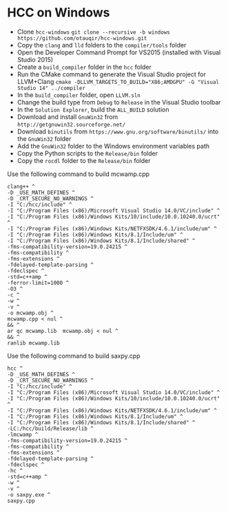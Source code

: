 HCC on Windows
======================
- Clone `hcc-windows`
`git clone --recursive -b windows https://github.com/otauqir/hcc-windows.git `
- Copy the `clang` and `lld` folders to the `compiler/tools` folder
- Open the Developer Command Prompt for VS2015 (installed with Visual Studio 2015)
- Create a `build_compiler` folder in the `hcc` folder
- Run the CMake command to generate the Visual Studio project for LLVM+Clang
`cmake -DLLVM_TARGETS_TO_BUILD="X86;AMDGPU" -G "Visual Studio 14" ../compiler`
- In the `build_compiler` folder, open `LLVM.sln`
- Change the build type from `Debug` to `Release` in the Visual Studio toolbar
- In the `Solution Explorer`, build the `ALL_BUILD` solution
- Download and install `GnuWin32` from `http://getgnuwin32.sourceforge.net/`
- Download `binutils` from `https://www.gnu.org/software/binutils/` into the `GnuWin32` folder
- Add the `GnuWin32` folder to the Windows environment variables path
- Copy the Python scripts to the `Release/bin` folder
- Copy the `rocdl` folder to the `Release/bin` folder


Use the following command to build mcwamp.cpp
```
clang++ ^
-D _USE_MATH_DEFINES ^
-D _CRT_SECURE_NO_WARNINGS ^
-I "C:/hcc/include" ^
-I "C:/Program Files (x86)/Microsoft Visual Studio 14.0/VC/include" ^
-I "C:/Program Files (x86)/Windows Kits/10/include/10.0.10240.0/ucrt" ^
-I "C:/Program Files (x86)/Windows Kits/NETFXSDK/4.6.1/include/um" ^
-I "C:/Program Files (x86)/Windows Kits/8.1/Include/um" ^
-I "C:/Program Files (x86)/Windows Kits/8.1/Include/shared" ^
-fms-compatibility-version=19.0.24215 ^
-fms-compatibility ^
-fms-extensions ^
-fdelayed-template-parsing ^
-fdeclspec ^
-std=c++amp ^
-ferror-limit=1000 ^
-O3 ^
-c ^
-w ^
-v ^
-o mcwamp.obj ^
mcwamp.cpp < nul ^
&& ^
ar qc mcwamp.lib  mcwamp.obj < nul ^
&& ^
ranlib mcwamp.lib
```


Use the following command to build saxpy.cpp
```
hcc ^
-D _USE_MATH_DEFINES ^
-D _CRT_SECURE_NO_WARNINGS ^
-I "C:/hcc/include" ^
-I "C:/Program Files (x86)/Microsoft Visual Studio 14.0/VC/include" ^
-I "C:/Program Files (x86)/Windows Kits/10/include/10.0.10240.0/ucrt" ^
-I "C:/Program Files (x86)/Windows Kits/NETFXSDK/4.6.1/include/um" ^
-I "C:/Program Files (x86)/Windows Kits/8.1/Include/um" ^
-I "C:/Program Files (x86)/Windows Kits/8.1/Include/shared" ^
-LC:/hcc/build/Release/lib ^
-lmcwamp ^
-fms-compatibility-version=19.0.24215 ^
-fms-compatibility ^
-fms-extensions ^
-fdelayed-template-parsing ^
-fdeclspec ^
-hc ^
-std=c++amp ^
-w ^
-v ^
-o saxpy.exe ^
saxpy.cpp 
```

